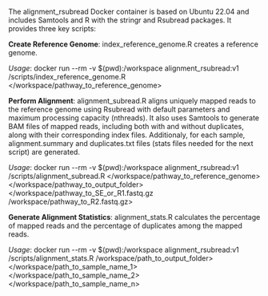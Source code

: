 The alignment_rsubread Docker container is based on Ubuntu 22.04 and includes Samtools and R with the stringr and Rsubread packages. It provides three key scripts:

**Create Reference Genome**: index_reference_genome.R creates a reference genome.

*Usage*: docker run --rm -v $(pwd):/workspace alignment_rsubread:v1 /scripts/index_reference_genome.R </workspace/pathway_to_reference_genome>

**Perform Alignment**: alignment_subread.R aligns uniquely mapped reads to the reference genome using Rsubread with default parameters and maximum processing capacity (nthreads). It also uses Samtools to generate BAM files of mapped reads, including both with and without duplicates, along with their corresponding index files. Additionaly, for each sample, alignment.summary and duplicates.txt files (stats files needed for the next script) are generated.

*Usage*: docker run --rm -v $(pwd):/workspace alignment_rsubread:v1 /scripts/alignment_subread.R </workspace/pathway_to_reference_genome> </workspace/pathway_to_output_folder> </workspace/pathway_to_SE_or_R1.fastq.gz /workspace/pathway_to_R2.fastq.gz>

**Generate Alignment Statistics**: alignment_stats.R calculates the percentage of mapped reads and the percentage of duplicates among the mapped reads.

*Usage*: docker run --rm -v $(pwd):/workspace alignment_rsubread:v1 /scripts/alignment_stats.R /workspace/path_to_output_folder> </workspace/path_to_sample_name_1> </workspace/path_to_sample_name_2> </workspace/path_to_sample_name_n>
